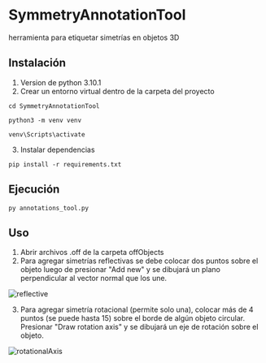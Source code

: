 # SymmetryAnnotationTool
herramienta para etiquetar simetrías en objetos 3D
## Instalación
1. Version de python 3.10.1
2. Crear un entorno virtual dentro de la carpeta del proyecto

```
cd SymmetryAnnotationTool
```
```
python3 -m venv venv
```
```
venv\Scripts\activate
```
3. Instalar dependencias
```
pip install -r requirements.txt
```
## Ejecución
```
py annotations_tool.py    
```
## Uso
1. Abrir archivos .off de la carpeta offObjects
2. Para agregar simetrías reflectivas se debe colocar dos puntos sobre el objeto luego de presionar "Add new" y se dibujará un plano perpendicular al vector normal que los une.
   
![reflective](https://github.com/ValeriaNahuelpan/SymmetryAnnotationTool/assets/62121145/23b658bb-0b5f-4260-b728-efd0c432d07d)

3. Para agregar simetría rotacional (permite solo una), colocar más de 4 puntos (se puede hasta 15) sobre el borde de algún objeto circular. Presionar "Draw rotation axis" y se dibujará un eje de rotación sobre el objeto.

![rotationalAxis](https://github.com/ValeriaNahuelpan/SymmetryAnnotationTool/assets/62121145/8ca6b2ac-4172-4465-9c62-e3957ed2bc0f)


